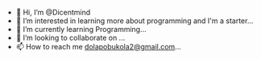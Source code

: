 - 👋 Hi, I’m @Dicentmind
- 👀 I’m interested in learning more about programming and I'm a starter...
- 🌱 I’m currently learning Programming...
- 💞️ I’m looking to collaborate on ...
- 📫 How to reach me dolapobukola2@gmail.com...

<!---
Dicentmind/Dicentmind is a ✨ special ✨ repository because its `README.md` (this file) appears on your GitHub profile.
You can click the Preview link to take a look at your changes.
--->
